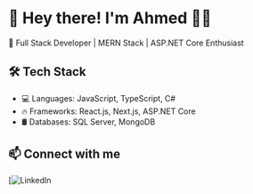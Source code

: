 # 👋 Hey there! I'm Ahmed 👨‍💻  
🚀 Full Stack Developer | MERN Stack | ASP.NET Core Enthusiast  


## 🛠 Tech Stack  
- 💻 Languages: JavaScript, TypeScript, C#  
- 🔥 Frameworks: React.js, Next.js, ASP.NET Core  
- 🛢 Databases: SQL Server, MongoDB  

## 📫 Connect with me  
[![LinkedIn](https://www.linkedin.com/in/nada-ahmed-dotnetdeveloper5219/)
